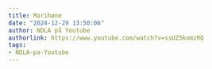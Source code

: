 ```yaml
---
title: Marihøne
date: "2024-12-29 13:50:06"
author: NDLA på Youtube
authorlink: https://www.youtube.com/watch?v=ssUZ5komzRQ
tags:
- NDLA-pa-Youtube
---
```

